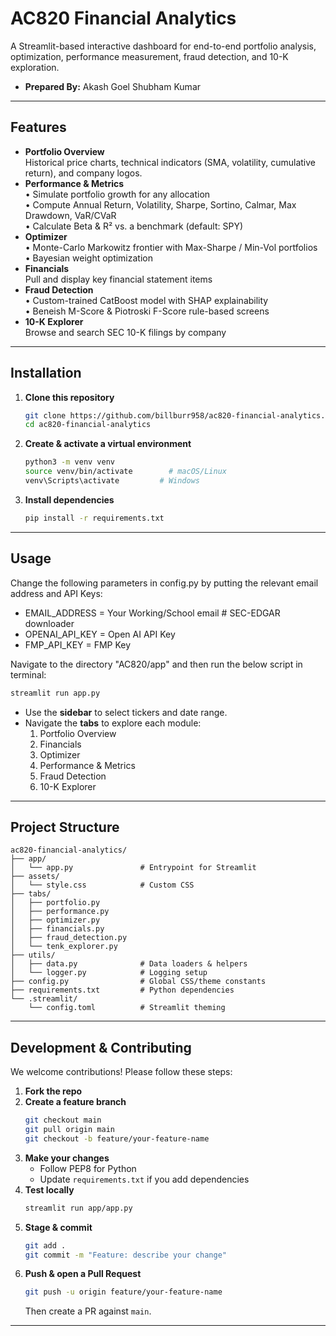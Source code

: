 #  AC820 Financial Analytics

A Streamlit-based interactive dashboard for end-to-end portfolio analysis, optimization, performance measurement, fraud detection, and 10-K exploration.

- **Prepared By:** 
   Akash Goel
   Shubham Kumar 

---

##  Features

- **Portfolio Overview**  
  Historical price charts, technical indicators (SMA, volatility, cumulative return), and company logos.
- **Performance & Metrics**  
  • Simulate portfolio growth for any allocation  
  • Compute Annual Return, Volatility, Sharpe, Sortino, Calmar, Max Drawdown, VaR/CVaR  
  • Calculate Beta & R² vs. a benchmark (default: SPY)
- **Optimizer**  
  • Monte-Carlo Markowitz frontier with Max-Sharpe / Min-Vol portfolios  
  • Bayesian weight optimization
- **Financials**  
  Pull and display key financial statement items
- **Fraud Detection**  
  • Custom-trained CatBoost model with SHAP explainability  
  • Beneish M-Score & Piotroski F-Score rule-based screens
- **10-K Explorer**  
  Browse and search SEC 10-K filings by company

---

##  Installation

1. **Clone this repository**  
   ```bash
   git clone https://github.com/billburr958/ac820-financial-analytics.git
   cd ac820-financial-analytics
   ```

2. **Create & activate a virtual environment**  
   ```bash
   python3 -m venv venv
   source venv/bin/activate        # macOS/Linux
   venv\Scripts\activate         # Windows
   ```

3. **Install dependencies**  
   ```bash
   pip install -r requirements.txt
   ```

---

##  Usage

Change the following parameters in config.py by putting the relevant email address and API Keys:

- EMAIL_ADDRESS = Your Working/School email                            # SEC-EDGAR downloader
- OPENAI_API_KEY = Open AI API Key
- FMP_API_KEY   = FMP Key  

Navigate to the directory "AC820/app" and then run the below script in terminal:
```bash
streamlit run app.py
```

- Use the **sidebar** to select tickers and date range.  
- Navigate the **tabs** to explore each module:
  1. Portfolio Overview  
  2. Financials  
  3. Optimizer  
  4. Performance & Metrics  
  5. Fraud Detection  
  6. 10-K Explorer

---

##  Project Structure

```
ac820-financial-analytics/
├── app/
│   └── app.py               # Entrypoint for Streamlit
├── assets/
│   └── style.css            # Custom CSS
├── tabs/
│   ├── portfolio.py
│   ├── performance.py
│   ├── optimizer.py
│   ├── financials.py
│   ├── fraud_detection.py
│   └── tenk_explorer.py
├── utils/
│   ├── data.py              # Data loaders & helpers
│   └── logger.py            # Logging setup
├── config.py                # Global CSS/theme constants
├── requirements.txt         # Python dependencies
└── .streamlit/
    └── config.toml          # Streamlit theming
```

---

##  Development & Contributing

We welcome contributions! Please follow these steps:

1. **Fork the repo**  
2. **Create a feature branch**  
   ```bash
   git checkout main
   git pull origin main
   git checkout -b feature/your-feature-name
   ```
3. **Make your changes**  
   - Follow PEP8 for Python  
   - Update `requirements.txt` if you add dependencies  
4. **Test locally**  
   ```bash
   streamlit run app/app.py
   ```
5. **Stage & commit**  
   ```bash
   git add .
   git commit -m "Feature: describe your change"
   ```
6. **Push & open a Pull Request**  
   ```bash
   git push -u origin feature/your-feature-name
   ```
   Then create a PR against `main`.

---
